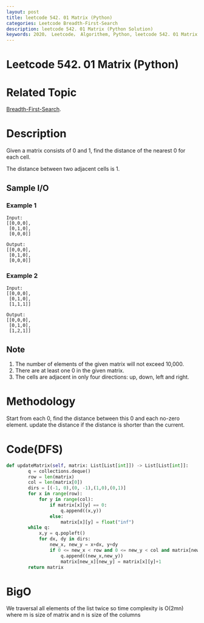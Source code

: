```yaml
---
layout: post
title: leetcode 542. 01 Matrix (Python)
categories: Leetcode Breadth-First-Search
description: leetcode 542. 01 Matrix (Python Solution)
keywords: 2020， Leetcode， Algorithem, Python, leetcode 542. 01 Matrix, zhenyu, Breadth-First-Search, BFS, Breadth First Search
---
```


# Leetcode 542. 01 Matrix (Python)

# Related Topic
<a href="/categories/#Depth-First-Search" target="_blank"> Breadth-First-Search</a>.

# Description
Given a matrix consists of 0 and 1, find the distance of the nearest 0 for each cell.

The distance between two adjacent cells is 1.

## Sample I/O

### Example 1
```
Input:
[[0,0,0],
 [0,1,0],
 [0,0,0]]

Output:
[[0,0,0],
 [0,1,0],
 [0,0,0]]
```

### Example 2
```
Input:
[[0,0,0],
 [0,1,0],
 [1,1,1]]

Output:
[[0,0,0],
 [0,1,0],
 [1,2,1]]
```

## Note

1. The number of elements of the given matrix will not exceed 10,000.
2. There are at least one 0 in the given matrix.
3. The cells are adjacent in only four directions: up, down, left and right.

# Methodology
Start from each 0, find the distance between this 0 and each no-zero element. update the distance if the distance is shorter than the current.

# Code(DFS)
```python
def updateMatrix(self, matrix: List[List[int]]) -> List[List[int]]:
        q = collections.deque()
        row = len(matrix)
        col = len(matrix[0])
        dirs = [(-1, 0),(0, -1),(1,0),(0,1)] 
        for x in range(row):
            for y in range(col):
                if matrix[x][y] == 0:
                    q.append((x,y))
                else:
                    matrix[x][y] = float("inf")
        while q:
            x,y = q.popleft()
            for dx, dy in dirs:
                new_x, new_y = x+dx, y+dy
                if 0 <= new_x < row and 0 <= new_y < col and matrix[new_x][new_y] > matrix[x][y]+1:
                    q.append((new_x,new_y))
                    matrix[new_x][new_y] = matrix[x][y]+1
        return matrix
```
# BigO
We traversal all elements of the list twice so time complexity is O(2mn) where m is size of matrix and n is size of the columns